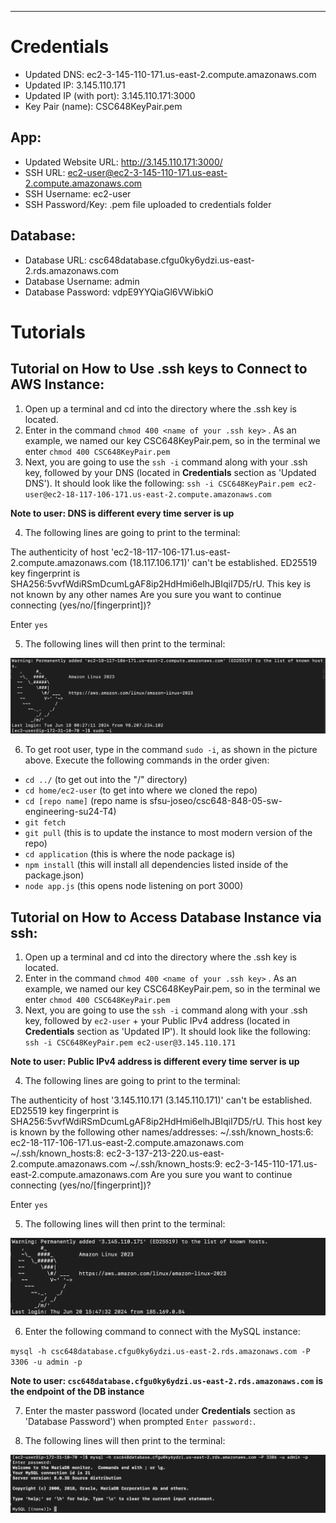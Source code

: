 -------------------------------------------------------------------------------------
# Credentials
- Updated DNS: ec2-3-145-110-171.us-east-2.compute.amazonaws.com
- Updated IP: 3.145.110.171
- Updated IP (with port): 3.145.110.171:3000 
- Key Pair (name): CSC648KeyPair.pem 

## App:
- Updated Website URL: http://3.145.110.171:3000/
- SSH URL: ec2-user@ec2-3-145-110-171.us-east-2.compute.amazonaws.com
- SSH Username: ec2-user
- SSH Password/Key: .pem file uploaded to credentials folder

## Database:
- Database URL: csc648database.cfgu0ky6ydzi.us-east-2.rds.amazonaws.com
- Database Username: admin
- Database Password: vdpE9YYQiaGl6VWibkiO

# Tutorials
## Tutorial on How to Use .ssh keys to Connect to AWS Instance:
1. Open up a terminal and cd into the directory where the .ssh key is located.
2. Enter in the command `chmod 400 <name of your .ssh key>` . As an example, we named our key CSC648KeyPair.pem, so in the terminal 
we enter `chmod 400 CSC648KeyPair.pem`
3. Next, you are going to use the `ssh -i` command along with your .ssh key, followed by your DNS (located in **Credentials** section as 'Updated DNS'). It should look like the following: `ssh -i CSC648KeyPair.pem ec2-user@ec2-18-117-106-171.us-east-2.compute.amazonaws.com`

**Note to user: DNS is different every time server is up**

4. The following lines are going to print to the terminal:

The authenticity of host 'ec2-18-117-106-171.us-east-2.compute.amazonaws.com (18.117.106.171)' can't be established.
ED25519 key fingerprint is SHA256:5vvfWdiRSmDcumLgAF8ip2HdHmi6elhJBIqiI7D5/rU.
This key is not known by any other names
Are you sure you want to continue connecting (yes/no/[fingerprint])?

Enter `yes`

5. The following lines will then print to the terminal:

![alt text](awsBird.png)

6. To get root user, type in the command `sudo -i`, as shown in the picture above.
Execute the following commands in the order given:

- `cd ../` (to get out into the "/" directory)
- `cd home/ec2-user` (to get into where we cloned the repo)
- `cd [repo name]` (repo name is sfsu-joseo/csc648-848-05-sw-engineering-su24-T4)
- `git fetch`
- `git pull` (this is to update the instance to most modern version of the repo)
- `cd application` (this is where the node package is)
- `npm install` (this will install all dependencies listed inside of the package.json)
- `node app.js` (this opens node listening on port 3000)

## Tutorial on How to Access Database Instance via ssh:
1. Open up a terminal and cd into the directory where the .ssh key is located.
2. Enter in the command `chmod 400 <name of your .ssh key>` . As an example, we named our key CSC648KeyPair.pem, so in the terminal 
we enter `chmod 400 CSC648KeyPair.pem`
3. Next, you are going to use the `ssh -i` command along with your .ssh key, followed by `ec2-user` + your Public IPv4 address (located in **Credentials** section as 'Updated IP'). It should look like the following: `ssh -i CSC648KeyPair.pem ec2-user@3.145.110.171`

**Note to user: Public IPv4 address is different every time server is up**

4. The following lines are going to print to the terminal:

The authenticity of host '3.145.110.171 (3.145.110.171)' can't be established.
ED25519 key fingerprint is SHA256:5vvfWdiRSmDcumLgAF8ip2HdHmi6elhJBIqiI7D5/rU.
This host key is known by the following other names/addresses:
    ~/.ssh/known_hosts:6: ec2-18-117-106-171.us-east-2.compute.amazonaws.com
    ~/.ssh/known_hosts:8: ec2-3-137-213-220.us-east-2.compute.amazonaws.com
    ~/.ssh/known_hosts:9: ec2-3-145-110-171.us-east-2.compute.amazonaws.com
Are you sure you want to continue connecting (yes/no/[fingerprint])?

Enter `yes`

5. The following lines will then print to the terminal:

![alt text](awsBirdRDS.png)

6. Enter the following command to connect with the MySQL instance:

`mysql -h csc648database.cfgu0ky6ydzi.us-east-2.rds.amazonaws.com -P 3306 -u admin -p`

**Note to user: `csc648database.cfgu0ky6ydzi.us-east-2.rds.amazonaws.com` is the endpoint of the DB instance**

7. Enter the master password (located under **Credentials** section as 'Database Password') when prompted `Enter password:`.

8. The following lines will then print to the terminal:

![alt text](connectEC2ToRDS.png)












